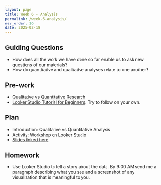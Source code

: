 ```yaml
---
layout: page
title: Week 6 - Analysis
permalink: /week-6-analysis/
nav_order: 16
date: 2025-02-18
---
```


## Guiding Questions

* How does all the work we have done so far enable us to ask new questions of our materials?
* How do quantitative and qualitative analyses relate to one another?

## Pre-work

* [Qualitative vs Quantitative Research](https://www.lyssna.com/blog/qualitative-vs-quantitative-research/)
* [Looker Studio Tutorial for Beginners](https://www.youtube.com/watch?v=Coe_f79Xc2o). Try to follow on your own.

## Plan

* Introduction: Qualitative vs Quantitative Analysis
* Activity: Workshop on Looker Studio
* [Slides linked here](/resources/week-6/analysis.pptx)

## Homework

* Use Looker Studio to tell a story about the data. By 9:00 AM send me a paragraph describing what you see and a screenshot of any visualization that is meaningful to you.